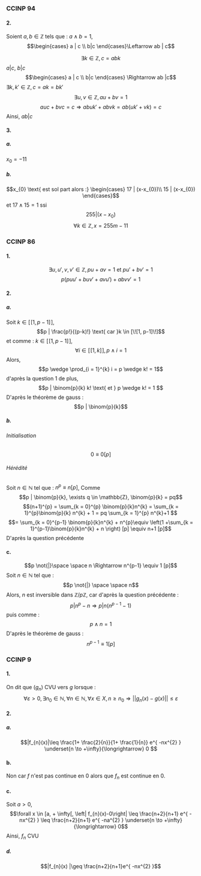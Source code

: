 ### CCINP 94
#### 2.
Soient $a, b \in \mathbb{Z}$ tels que : $a \wedge b = 1$, 
$$\begin{cases}
a | c \\
b|c 
\end{cases}\Leftarrow ab | c$$

$$\exists  k \in \mathbb{Z}, c= abk$$
$a | c$, $b|c$
$$\begin{cases}
a | c \\
b|c 
\end{cases} \Rightarrow ab |c$$
$\exists k, k' \in \mathbb{Z}, c = ak = bk'$
$$\exists u, v \in \mathbb{Z}, au + bv = 1$$
$$auc + bvc = c \Rightarrow ab u k' + ab v k = ab(uk' + vk) = c$$
Ainsi, $ab | c$

#### 3.
##### a.
$x_{0}=-11$

##### b.
$$x_{0} \text{ est sol part alors :} \begin{cases}
17 | (x-x_{0})\\
15 | (x-x_{0})
\end{cases}$$
et $17 \wedge 15 = 1$ ssi 
$$255 | (x-x_{0})$$
$$\forall k \in \mathbb{Z}, x = 255m - 11$$

### CCINP 86
#### 1.
$$\exists u, u', v, v' \in \mathbb{Z}, pu + av = 1 \text{ et } p u' + bv' = 1$$
$$p(puu' + b uv' + a vu') + ab vv' = 1$$

#### 2.
##### a.
Soit $k \in [\![1, p-1]\!]$, 
$$p | \frac{p!}{(p-k)!} \text{ car }k \in [\![1, p-1]\!]$$
et comme : $k \in [\![1, p-1]\!]$, 
$$\forall i \in [\![1, k]\!], p \wedge i = 1$$
Alors, 
$$p \wedge \prod_{i = 1}^{k} i = p \wedge k! = 1$$
d'après la question 1
de plus, 
$$p | \binom{p}{k} k! \text{ et } p \wedge k! = 1 $$
D'après le théorème de gauss : 
$$p | \binom{p}{k}$$

##### b.
###### Initialisation
$$0 \equiv 0 [p]$$

###### Hérédité
Soit $n \in \mathbb{N}$ tel que : $n^{p} \equiv n [p]$, 
Comme 
$$p | \binom{p}{k}, \exists q \in \mathbb{Z}, \binom{p}{k} = pq$$
$$(n+1)^{p} = \sum_{k = 0}^{p} \binom{p}{k}n^{k} =  \sum_{k = 1}^{p}\binom{p}{k} n^{k} + 1 = pq \sum_{k = 1}^{p} n^{k}+1 $$
$$= \sum_{k = 0}^{p-1} \binom{p}{k}n^{k} + n^{p}\equiv \left(1 +\sum_{k = 1}^{p-1}\binom{p}{k}n^{k} + n \right) [p] \equiv n+1 [p]$$
D'après la question précédente

#### c.
$$p \not{|}\space \space  n \Rightarrow n^{p-1} \equiv 1 [p]$$
Soit $n \in \mathbb{N}$ tel que : 
$$p \not{|} \space \space n$$
Alors, $n$ est inversible dans $\mathbb{Z} / p\mathbb{Z}$, 
car d'après la question précédente : 
$$p | n^{p} - n \Rightarrow p | n(n^{p-1}-1)$$
puis comme : 
$$p \wedge n = 1$$
D'après le théorème de gauss : 
$$n^{p-1} \equiv 1 [p]$$

### CCINP 9
#### 1.
On dit que $(g_{n})$ CVU vers $g$ lorsque : 
$$\forall \varepsilon > 0, \exists n_{0} \in \mathbb{N}, \forall n \in \mathbb{N}, \forall x \in X, n \geq n_{0} \Rightarrow \left|\left| g_{n}(x) - g(x) \right|\right| \leq \varepsilon $$

#### 2.
##### a.
$$|f_{n}(x)|\leq \frac{1+ \frac{2}{n}}{1+ \frac{1}{n}} e^{ -nx^{2} }  \underset{n \to +\infty}{\longrightarrow} 0 $$

#### b.
Non car $f$ n'est pas continue en $0$ alors que $f_{n}$ est continue en $0$.

#### c.
Soit $a >0$, 
$$\forall x \in [a, + \infty[, \left| f_{n}(x)-0\right| \leq \frac{n+2}{n+1} e^{ -nx^{2} } \leq \frac{n+2}{n+1} e^{ -na^{2} } \underset{n \to +\infty}{\longrightarrow} 0$$
Ainsi, $f_{n}$ CVU 

##### d.
$$|f_{n}(x) |\geq \frac{n+2}{n+1}e^{ -nx^{2} }$$